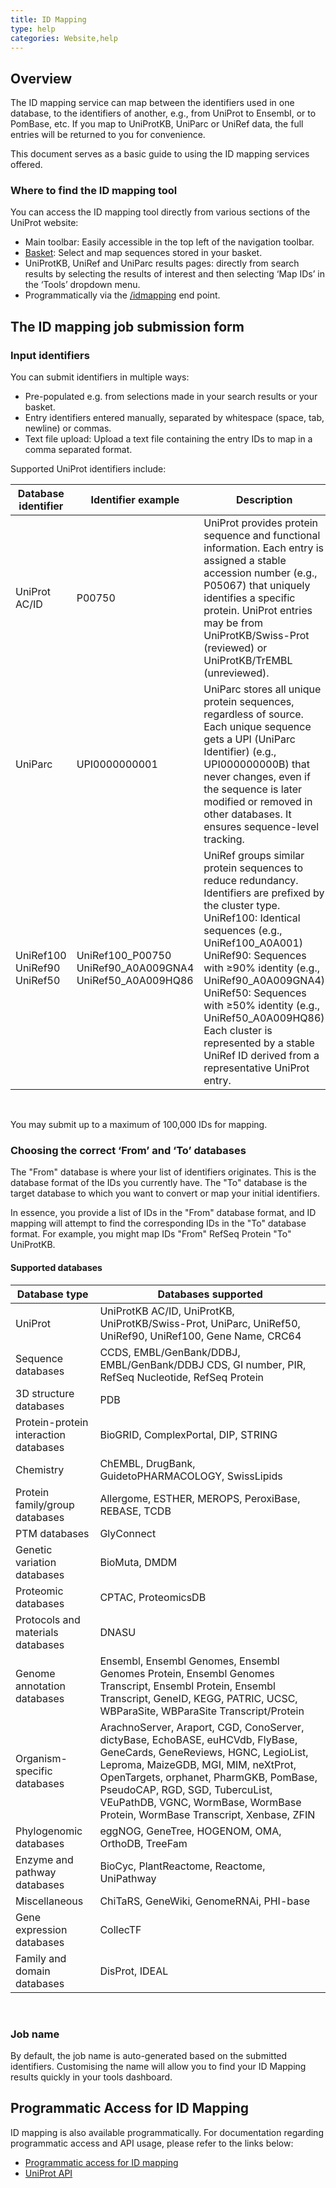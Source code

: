 ```yaml
---
title: ID Mapping
type: help
categories: Website,help
---
```


## Overview

The ID mapping service can map between the identifiers used in one database, to the identifiers of another, e.g., from UniProt to Ensembl, or to PomBase, etc. If you map to UniProtKB, UniParc or UniRef data, the full entries will be returned to you for convenience.

This document serves as a basic guide to using the ID mapping services offered.

### Where to find the ID mapping tool

You can access the ID mapping tool directly from various sections of the UniProt website:

- Main toolbar: Easily accessible in the top left of the navigation toolbar.
- [Basket](https://www.uniprot.org/help/basket): Select and map sequences stored in your basket.
- UniProtKB, UniRef and UniParc results pages: directly from search results by selecting the results of interest and then selecting ‘Map IDs’ in the ‘Tools’ dropdown menu.
- Programmatically via the [/idmapping](https://www.uniprot.org/api-documentation/idmapping) end point.

## The ID mapping job submission form

### Input identifiers

You can submit identifiers in multiple ways:

- Pre-populated e.g. from selections made in your search results or your basket.
- Entry identifiers entered manually, separated by whitespace (space, tab, newline) or commas.
- Text file upload: Upload a text file containing the entry IDs to map in a comma separated format.

Supported UniProt identifiers include:

| Database identifier               | Identifier example                                       | Description                                                                                                                                                                                                                                                                                                                                                                                                          |
| --------------------------------- | -------------------------------------------------------- | -------------------------------------------------------------------------------------------------------------------------------------------------------------------------------------------------------------------------------------------------------------------------------------------------------------------------------------------------------------------------------------------------------------------- |
| UniProt AC/ID                     | P00750                                                   | UniProt provides protein sequence and functional information. Each entry is assigned a stable accession number (e.g., P05067) that uniquely identifies a specific protein. UniProt entries may be from UniProtKB/Swiss-Prot (reviewed) or UniProtKB/TrEMBL (unreviewed).                                                                                                                                             |
| UniParc                           | UPI0000000001                                            | UniParc stores all unique protein sequences, regardless of source. Each unique sequence gets a UPI (UniParc Identifier) (e.g., UPI000000000B) that never changes, even if the sequence is later modified or removed in other databases. It ensures sequence-level tracking.                                                                                                                                          |
| UniRef100<br>UniRef90<br>UniRef50 | UniRef100_P00750 UniRef90_A0A009GNA4 UniRef50_A0A009HQ86 | UniRef groups similar protein sequences to reduce redundancy. Identifiers are prefixed by the cluster type.<br>UniRef100: Identical sequences (e.g., UniRef100_A0A001)<br>UniRef90: Sequences with ≥90% identity (e.g., UniRef90_A0A009GNA4)<br>UniRef50: Sequences with ≥50% identity (e.g., UniRef50_A0A009HQ86)<br>Each cluster is represented by a stable UniRef ID derived from a representative UniProt entry. |

<br>

You may submit up to a maximum of 100,000 IDs for mapping.

### Choosing the correct ‘From’ and ‘To’ databases

The "From" database is where your list of identifiers originates. This is the database format of the IDs you currently have. The "To" database is the target database to which you want to convert or map your initial identifiers.

In essence, you provide a list of IDs in the "From" database format, and ID mapping will attempt to find the corresponding IDs in the "To" database format. For example, you might map IDs "From" RefSeq Protein "To" UniProtKB.

#### Supported databases

| Database type                         | Databases supported                                                                                                                                                                                                                                                                                                         |
| ------------------------------------- | --------------------------------------------------------------------------------------------------------------------------------------------------------------------------------------------------------------------------------------------------------------------------------------------------------------------------- |
| UniProt                               | UniProtKB AC/ID, UniProtKB, UniProtKB/Swiss-Prot, UniParc, UniRef50, UniRef90, UniRef100, Gene Name, CRC64                                                                                                                                                                                                                  |
| Sequence databases                    | CCDS, EMBL/GenBank/DDBJ, EMBL/GenBank/DDBJ CDS, GI number, PIR, RefSeq Nucleotide, RefSeq Protein                                                                                                                                                                                                                           |
| 3D structure databases                | PDB                                                                                                                                                                                                                                                                                                                         |
| Protein-protein interaction databases | BioGRID, ComplexPortal, DIP, STRING                                                                                                                                                                                                                                                                                         |
| Chemistry                             | ChEMBL, DrugBank, GuidetoPHARMACOLOGY, SwissLipids                                                                                                                                                                                                                                                                          |
| Protein family/group databases        | Allergome, ESTHER, MEROPS, PeroxiBase, REBASE, TCDB                                                                                                                                                                                                                                                                         |
| PTM databases                         | GlyConnect                                                                                                                                                                                                                                                                                                                  |
| Genetic variation databases           | BioMuta, DMDM                                                                                                                                                                                                                                                                                                               |
| Proteomic databases                   | CPTAC, ProteomicsDB                                                                                                                                                                                                                                                                                                         |
| Protocols and materials databases     | DNASU                                                                                                                                                                                                                                                                                                                       |
| Genome annotation databases           | Ensembl, Ensembl Genomes, Ensembl Genomes Protein, Ensembl Genomes Transcript, Ensembl Protein, Ensembl Transcript, GeneID, KEGG, PATRIC, UCSC, WBParaSite, WBParaSite Transcript/Protein                                                                                                                                   |
| Organism-specific databases           | ArachnoServer, Araport, CGD, ConoServer, dictyBase, EchoBASE, euHCVdb, FlyBase, GeneCards, GeneReviews, HGNC, LegioList, Leproma, MaizeGDB, MGI, MIM, neXtProt, OpenTargets, orphanet, PharmGKB, PomBase, PseudoCAP, RGD, SGD, TubercuList, VEuPathDB, VGNC, WormBase, WormBase Protein, WormBase Transcript, Xenbase, ZFIN |
| Phylogenomic databases                | eggNOG, GeneTree, HOGENOM, OMA, OrthoDB, TreeFam                                                                                                                                                                                                                                                                            |
| Enzyme and pathway databases          | BioCyc, PlantReactome, Reactome, UniPathway                                                                                                                                                                                                                                                                                 |
| Miscellaneous                         | ChiTaRS, GeneWiki, GenomeRNAi, PHI-base                                                                                                                                                                                                                                                                                     |
| Gene expression databases             | CollecTF                                                                                                                                                                                                                                                                                                                    |
| Family and domain databases           | DisProt, IDEAL                                                                                                                                                                                                                                                                                                              |

<br>

### Job name

By default, the job name is auto-generated based on the submitted identifiers. Customising the name will allow you to find your ID Mapping results quickly in your tools dashboard.

## Programmatic Access for ID Mapping

ID mapping is also available programmatically. For documentation regarding programmatic access and API usage, please refer to the links below:

- [Programmatic access for ID mapping](https://www.uniprot.org/help/id_mapping_prog)
- [UniProt API](https://www.uniprot.org/api-documentation/idmapping)
